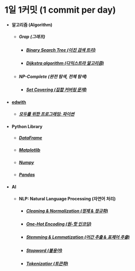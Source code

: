 # 1일 1커밋 (1 commit per day)
<ul>
<li>
<h4>알고리즘 (Algorithm)</h4>  
<ul>  
<li><h5>Grap (그래프)</h5>
<ul>
<li><h5><a href="https://github.com/jysaa5/VioletCheese_Study_Python/tree/master/Algorithm/BinaryTree">Binary Search Tree (이진 검색 트리)</a></h5></li>
<li><h5><a href="https://github.com/jysaa5/Violet_Study_Python/blob/master/Algorithm/Graph/Dijkstra%20algorithm.py">Dijkstra algorithm (다익스트라 알고리즘)</a></h5></li>
</ul>
</li>

<li><h5>NP-Complete (완전 탐색, 전체 탐색)</h5>
<ul>
<li><h5><a href="https://github.com/jysaa5/Violet_Study_Python/blob/master/Algorithm/NP_Complete/Set_Covering.py">Set Covering (집합 커버링 문제)</a></h5></li>
</ul>
</li>
</ul>
</li>

<li>
<h4><a href ="https://www.edwith.org/">edwith</a></h4>
<ul>
<li>
<h5><a href ="https://github.com/jysaa5/VioletCheese_Study_Python/tree/master/Edwith/Programming_for_everyone">모두를 위한 프로그래밍: 파이썬</a></h5>
</li>
</ul>
</li>

<li><h4>Python Library</h4>
<ul>
<li><h5><a href="https://github.com/jysaa5/Violet_Study_Python/tree/master/AI/DataFrame">DataFrame</a></h5></li>
<li><h5><a href="https://github.com/jysaa5/Violet_Study_Python/tree/master/AI/Matplotlib">Matplotlib</a></h5></li>  
<li><h5><a href="https://github.com/jysaa5/Violet_Study_Python/tree/master/AI/Numpy">Numpy</a></h5></li> 
<li><h5><a href="https://github.com/jysaa5/Violet_Study_Python/tree/master/AI/Pandas">Pandas</a></h5></li>  
</ul>
</li>

<li>
<h4>AI</h4>
<ul>
<li><h4>NLP: Natural Language Processing (자연어 처리)</h4></li>
<ul>
<li><h5><a href="https://github.com/jysaa5/Violet_Study_Python/tree/master/AI/NLP/Cleaning_Normalization">Cleaning & Normalization (정제 & 정규화)</a></h5></li>
<li><h5><a href="https://github.com/jysaa5/VioletCheese_Study_Python/tree/master/AI/One_Hot_Encoding">One-Hot Encoding (원-핫 인코딩)</a></h5></li>
<li><h5><a href="https://github.com/jysaa5/Violet_Study_Python/tree/master/AI/NLP/Stemming_Lemmatization">Stemming & Lemmatization (어간 추출 & 표제어 추출)</a></h5></li>
<li><h5><a href="https://github.com/jysaa5/Violet_Study_Python/tree/master/AI/NLP/Stopword">Stopword (불용어)</a></h5></li>
<li><h5><a href="https://github.com/jysaa5/Violet_Study_Python/tree/master/AI/NLP/Tokenizatior">Tokenizatior (토큰화)</a></h5></li>
</ul>
</ul>
</li>
</ul>
